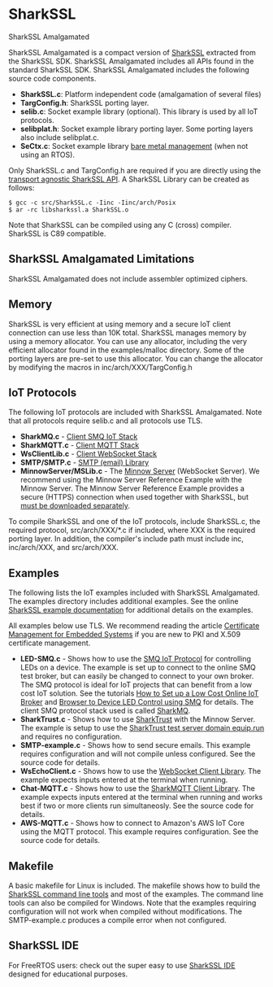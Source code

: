 # SharkSSL
SharkSSL Amalgamated

SharkSSL Amalgamated is a compact version of [SharkSSL](https://realtimelogic.com/products/sharkssl/) extracted from the SharkSSL SDK. SharkSSL Amalgamated includes all APIs found in the standard SharkSSL SDK. SharkSSL Amalgamated includes the following source code components.

* **SharkSSL.c**: Platform independent code (amalgamation of several files)
* **TargConfig.h**: SharkSSL porting layer.
* **selib.c**: Socket example library (optional). This library is used by all IoT protocols.
* **selibplat.h**: Socket example library porting layer. Some porting layers also include selibplat.c.
* **SeCtx.c**: Socket example library [bare metal management](https://realtimelogic.com/ba/doc/en/C/shark/group__BareMetal.html) (when not using an RTOS).

Only SharkSSL.c and TargConfig.h are required if you are directly using the [transport agnostic SharkSSL API](https://realtimelogic.com/ba/doc/en/C/shark/index.html#SharkTransportAgnosticIntro). A SharkSSL Library can be created as follows:

```
$ gcc -c src/SharkSSL.c -Iinc -Iinc/arch/Posix
$ ar -rc libsharkssl.a SharkSSL.o
```

Note that SharkSSL can be compiled using any C (cross) compiler. SharkSSL is C89 compatible.

## SharkSSL Amalgamated Limitations

SharkSSL Amalgamated does not include assembler optimized ciphers.

## Memory

SharkSSL is very efficient at using memory and a secure IoT client connection can use less than 10K total. SharkSSL manages memory by using a memory allocator. You can use any allocator, including the very efficient allocator found in the examples/malloc directory. Some of the porting layers are pre-set to use this allocator. You can change the allocator by modifying the macros in inc/arch/XXX/TargConfig.h

## IoT Protocols

The following IoT protocols are included with SharkSSL Amalgamated. Note that all protocols require selib.c and all protocols use TLS.

- **SharkMQ.c** - [Client SMQ IoT Stack](https://realtimelogic.com/products/simplemq/)
- **SharkMQTT.c** - [Client MQTT Stack](https://realtimelogic.com/products/sharkmqtt/)
- **WsClientLib.c** -  [Client WebSocket Stack](https://realtimelogic.com/products/sharkssl/websocket-client/)
- **SMTP/SMTP.c** - [SMTP (email) Library](https://realtimelogic.com/products/sharkssl/smtp/)
- **MinnowServer/MSLib.c** - The [Minnow Server](https://realtimelogic.com/products/sharkssl/minnow-server/) (WebSocket Server). We recommend using the Minnow Server Reference Example with the Minnow Server. The Minnow Server Reference Example provides a secure (HTTPS) connection when used together with SharkSSL, but [must be downloaded separately](https://github.com/RealTimeLogic/MinnowServer).

To compile SharkSSL and one of the IoT protocols, include SharkSSL.c, the required protocol, src/arch/XXX/*.c if included, where XXX is the required porting layer. In addition, the compiler's include path must include inc, inc/arch/XXX, and src/arch/XXX.

## Examples

The following lists the IoT examples included with SharkSSL Amalgamated. The examples directory includes additional examples. See the online [SharkSSL example documentation](https://realtimelogic.com/ba/doc/en/C/shark/group__SharkExamples.html) for additional details on the examples.

All examples below use TLS. We recommend reading the article [Certificate Management for Embedded Systems](https://realtimelogic.com/articles/Certificate-Management-for-Embedded-Systems) if you are new to PKI and X.509 certificate management.

- **LED-SMQ.c** - Shows how to use the [SMQ IoT Protocol](https://realtimelogic.com/products/simplemq/) for controlling LEDs on a device. The example is set up to connect to the online SMQ test broker, but can easily be changed to connect to your own broker. The SMQ protocol is ideal for IoT projects that can benefit from a low cost IoT solution. See the tutorials [How to Set up a Low Cost Online IoT Broker](https://makoserver.net/articles/Setting-up-a-Low-Cost-SMQ-IoT-Broker) and [Browser to Device LED Control using SMQ](https://makoserver.net/articles/Browser-to-Device-LED-Control-using-SimpleMQ) for details. The client SMQ protocol stack used is called [SharkMQ](https://realtimelogic.com/ba/doc/en/C/shark/group__SMQLib.html).
- **SharkTrust.c** - Shows how to use [SharkTrust](https://realtimelogic.com/services/SharkTrust/) with the Minnow Server. The example is setup to use the [SharkTrust test server domain equip.run](https://equip.run/) and requires no configuration.
- **SMTP-example.c** - Shows how to send secure emails. This example requires configuration and will not compile unless configured. See the source code for details.
- **WsEchoClient.c** - Shows how to use the [WebSocket Client Library](https://realtimelogic.com/ba/doc/en/C/shark/group__WsClientLib.html). The example expects inputs entered at the terminal when running.
- **Chat-MQTT.c** - Shows how to use the [SharkMQTT Client Library](https://realtimelogic.com/ba/doc/en/C/shark/group__MQTTLib.html). The example expects inputs entered at the terminal when running and works best if two or more clients run simultaneosly. See the source code for details.
- **AWS-MQTT.c** - Shows how to connect to Amazon's AWS IoT Core using the MQTT protocol. This example requires configuration. See the source code for details.

## Makefile

A basic makefile for Linux is included. The makefile shows how to build the [SharkSSL command line tools](https://realtimelogic.com/ba/doc/en/C/shark/md_md_Certificate_Management.html#CertificateTools) and most of the examples. The command line tools can also be compiled for Windows. Note that the examples requiring configuration will not work when compiled without modifications. The SMTP-example.c produces a compile error when not configured.

## SharkSSL IDE

For FreeRTOS users: check out the super easy to use [SharkSSL IDE](https://realtimelogic.com/downloads/sharkssl/ESP32/) designed for educational purposes.
